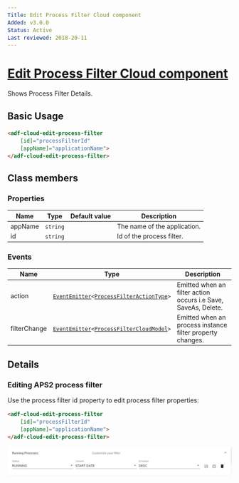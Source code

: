 ```yaml
---
Title: Edit Process Filter Cloud component
Added: v3.0.0
Status: Active
Last reviewed: 2018-20-11
---
```


# [Edit Process Filter Cloud component](../../lib/process-services-cloud/src/lib/process-cloud/process-filters-cloud/edit-process-filter-cloud.component.ts "Defined in edit-process-filter-cloud.component.ts")

Shows Process Filter Details.

## Basic Usage

```html
<adf-cloud-edit-process-filter 
    [id]="processFilterId"
    [appName]="applicationName">
</adf-cloud-edit-process-filter>
```

## Class members

### Properties

| Name | Type | Default value | Description |
| ---- | ---- | ------------- | ----------- |
| appName | `string` |  | The name of the application. |
| id | `string` |  | Id of the process filter. |

### Events

| Name | Type | Description |
| ---- | ---- | ----------- |
| action | [`EventEmitter`](https://angular.io/api/core/EventEmitter)`<`[`ProcessFilterActionType`](../../lib/process-services-cloud/src/lib/process-cloud/models/process-filter-cloud.model.ts)`>` | Emitted when an filter action occurs i.e Save, SaveAs, Delete. |
| filterChange | [`EventEmitter`](https://angular.io/api/core/EventEmitter)`<`[`ProcessFilterCloudModel`](../../lib/process-services-cloud/src/lib/process-cloud/models/process-filter-cloud.model.ts)`>` | Emitted when an process instance filter property changes. |

## Details

### Editing APS2 process filter

Use the process filter id property to edit process filter properties:

```html
<adf-cloud-edit-process-filter
    [id]="processFilterId"
    [appName]="applicationName">
</adf-cloud-edit-process-filter>
```

![edit-process-filter-cloud](../docassets/images/edit-process-filter-cloud.component.png)
